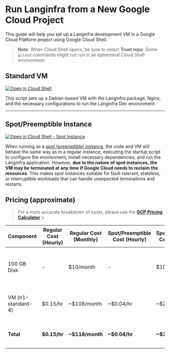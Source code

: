 # Run Langinfra from a New Google Cloud Project

This guide will help you set up a Langinfra development VM in a Google Cloud Platform project using Google Cloud Shell.

> **Note**: When Cloud Shell opens, be sure to select **Trust repo**. Some `gcloud` commands might not run in an ephemeral Cloud Shell environment.

## Standard VM

[![Open in Cloud Shell](https://gstatic.com/cloudssh/images/open-btn.svg)](https://console.cloud.google.com/cloudshell/open?git_repo=https://github.com/langinfra-ai/langinfra&working_dir=scripts/gcp&shellonly=true&tutorial=walkthroughtutorial.md)

This script sets up a Debian-based VM with the Langinfra package, Nginx, and the necessary configurations to run the Langinfra Dev environment.

<hr>

## Spot/Preemptible Instance

[![Open in Cloud Shell - Spot Instance](https://gstatic.com/cloudssh/images/open-btn.svg)](https://console.cloud.google.com/cloudshell/open?git_repo=https://github.com/langinfra-ai/langinfra&working_dir=scripts/gcp&shellonly=true&tutorial=walkthroughtutorial_spot.md)

When running as a [spot (preemptible) instance](https://cloud.google.com/compute/docs/instances/preemptible), the code and VM will behave the same way as in a regular instance, executing the startup script to configure the environment, install necessary dependencies, and run the Langinfra application. However, **due to the nature of spot instances, the VM may be terminated at any time if Google Cloud needs to reclaim the resources**. This makes spot instances suitable for fault-tolerant, stateless, or interruptible workloads that can handle unexpected terminations and restarts.

## Pricing (approximate)

> For a more accurate breakdown of costs, please use the [**GCP Pricing Calculator**](https://cloud.google.com/products/calculator) > <br>

| Component          | Regular Cost (Hourly) | Regular Cost (Monthly) | Spot/Preemptible Cost (Hourly) | Spot/Preemptible Cost (Monthly) | Notes                                                                      |
| ------------------ | --------------------- | ---------------------- | ------------------------------ | ------------------------------- | -------------------------------------------------------------------------- |
| 100 GB Disk        | -                     | $10/month              | -                              | $10/month                       | Disk cost remains the same for both regular and Spot/Preemptible VMs       |
| VM (n1-standard-4) | $0.15/hr              | ~$108/month            | ~$0.04/hr                      | ~$29/month                      | The VM cost can be significantly reduced using a Spot/Preemptible instance |
| **Total**          | **$0.15/hr**          | **~$118/month**        | **~$0.04/hr**                  | **~$39/month**                  | Total costs for running the VM and disk 24/7 for an entire month           |
